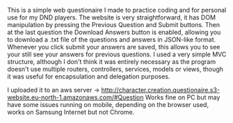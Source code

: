 This is a simple web questionaire I made to practice coding and for personal use for my DND players.
The website is very straightforward, it has DOM manipulation by pressing the Previous Question and Submit buttons. Then at the last question the Download Answers button is enabled, allowing you to download a .txt file of the questions and answers in JSON-like format.
Whenever you click submit your answers are saved, this allows you to see your still see your answers for previous questions. 
I used a very simple MVC structure, although I don't think it was entirely necessary as the program doesn't use multiple routers, controllers, services, models or views, though it was useful for encapsulation and delegation purposes.


I uploaded it to an aws server -> http://character.creation.questionaire.s3-website.eu-north-1.amazonaws.com/#Question
Works fine on PC but may have some issues running on mobile, depending on the browser used, works on Samsung Internet but not Chrome.
